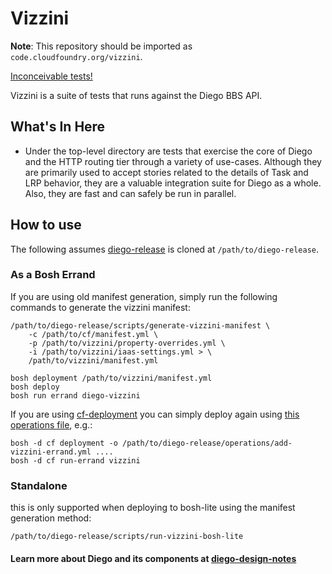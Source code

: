 # Vizzini

**Note**: This repository should be imported as `code.cloudfoundry.org/vizzini`.

[Inconceivable tests!](http://www.imdb.com/character/ch0003791/)

Vizzini is a suite of tests that runs against the Diego BBS API.

## What's In Here

- Under the top-level directory are tests that exercise the core of Diego and
  the HTTP routing tier through a variety of use-cases. Although they are
  primarily used to accept stories related to the details of Task and LRP
  behavior, they are a valuable integration suite for Diego as a whole. Also,
  they are fast and can safely be run in parallel.

## How to use

The following assumes [diego-release](https://github.com/cloudfoundry/diego-release) is cloned at `/path/to/diego-release`.

### As a Bosh Errand

If you are using old manifest generation, simply run the following commands to generate the vizzini manifest:

``` shell
/path/to/diego-release/scripts/generate-vizzini-manifest \
    -c /path/to/cf/manifest.yml \
    -p /path/to/vizzini/property-overrides.yml \
    -i /path/to/vizzini/iaas-settings.yml > \
    /path/to/vizzini/manifest.yml

bosh deployment /path/to/vizzini/manifest.yml
bosh deploy
bosh run errand diego-vizzini
```

If you are using [cf-deployment](https://github.com/cloudfoundry/cf-deployment/) you can simply deploy again using [this operations file](https://github.com/cloudfoundry/diego-release/blob/develop/operations/add-vizzini-errand.yml), e.g.:


``` shell
bosh -d cf deployment -o /path/to/diego-release/operations/add-vizzini-errand.yml ....
bosh -d cf run-errand vizzini
```

### Standalone

this is only supported when deploying to bosh-lite using the manifest generation method:

``` shell
/path/to/diego-release/scripts/run-vizzini-bosh-lite
```

#### Learn more about Diego and its components at [diego-design-notes](https://github.com/cloudfoundry/diego-design-notes)
